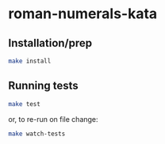 # roman-numerals-kata


## Installation/prep

```sh
make install
```

## Running tests

```sh
make test
```

or, to re-run on file change:


```sh
make watch-tests
```
